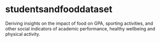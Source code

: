 # studentsandfooddataset
Deriving insights on the impact of food on GPA, sporting activities, and other social indicators of academic performance, healthy wellbeing and physical activity.
